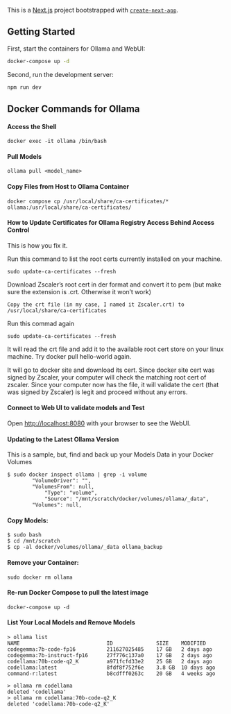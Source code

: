 This is a [Next.js](https://nextjs.org) project bootstrapped with [`create-next-app`](https://github.com/vercel/next.js/tree/canary/packages/create-next-app).

## Getting Started

First, start the containers for Ollama and WebUI:

```bash
docker-compose up -d
```

Second, run the development server:

```bash
npm run dev

```
## Docker Commands for Ollama

####  Access the Shell

    docker exec -it ollama /bin/bash

####  Pull Models

    ollama pull <model_name>

####  Copy Files from Host to Ollama Container

    docker compose cp /usr/local/share/ca-certificates/*  ollama:/usr/local/share/ca-certificates/

####  How to Update Certificates for Ollama Registry Access Behind Access Control

This is how you fix it.

Run this command to list the root certs currently installed on your machine.

    sudo update-ca-certificates --fresh 

Download Zscaler’s root cert in der format and convert it to pem (but make sure the extension is .crt. Otherwise it won’t work)

    Copy the crt file (in my case, I named it Zscaler.crt) to /usr/local/share/ca-certificates

Run this commad again

    sudo update-ca-certificates --fresh
    
It will read the crt file and add it to the available root cert store on your linux machine.
Try docker pull hello-world again.

It will go to docker site and download its cert.
Since docker site cert was signed by Zscaler, your computer will check the matching root cert of zscaler.
Since your computer now has the file, it will validate the cert (that was signed by Zscaler) is legit and proceed without any errors.

#### Connect to Web UI to validate models and Test

Open [http://localhost:8080](http://localhost:8080) with your browser to see the WebUI.

#### Updating to the Latest Ollama Version

This is a sample, but, find and back up your Models Data in your Docker Volumes

    $ sudo docker inspect ollama | grep -i volume
            "VolumeDriver": "",
            "VolumesFrom": null,
                "Type": "volume",
                "Source": "/mnt/scratch/docker/volumes/ollama/_data",
            "Volumes": null,

#### Copy Models:

    $ sudo bash
    $ cd /mnt/scratch
    $ cp -al docker/volumes/ollama/_data ollama_backup

#### Remove your Container:

    sudo docker rm ollama

#### Re-run Docker Compose to pull the latest image

    docker-compose up -d

#### List Your Local Models and Remove Models

    > ollama list
    NAME                           	ID          	SIZE  	MODIFIED     
    codegemma:7b-code-fp16         	211627025485	17 GB 	2 days ago  	
    codegemma:7b-instruct-fp16     	27f776c137a0	17 GB 	2 days ago  	
    codellama:70b-code-q2_K        	a971fcfd33e2	25 GB 	2 days ago  	
    codellama:latest               	8fdf8f752f6e	3.8 GB	10 days ago 	
    command-r:latest               	b8cdfff0263c	20 GB 	4 weeks ago 

    > ollama rm codellama
    deleted 'codellama'
    > ollama rm codellama:70b-code-q2_K 
    deleted 'codellama:70b-code-q2_K'
    




    